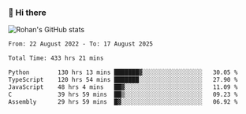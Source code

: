 ### 👋 Hi there 

<!--
**rohznmdev/rohznmdev** is a ✨ _special_ ✨ repository because its `README.md` (this file) appears on your GitHub profile.

Here are some ideas to get you started:

- 🔭 I’m currently working on ...
- 🌱 I’m currently learning Ruby and Ruby on Rails
- 👯 I’m looking to collaborate on ...
- 🤔 I’m looking for help with ...
- 💬 Ask me about ...
- 📫 How to reach me: ...
- 😄 Pronouns: ...
- ⚡ Fun fact: ...
-->
![Rohan's GitHub stats](https://github-readme-stats.vercel.app/api?username=rohznmdev&theme=dark&show_icons=true)

<!--START_SECTION:waka-->

```txt
From: 22 August 2022 - To: 17 August 2025

Total Time: 433 hrs 21 mins

Python        130 hrs 13 mins ███████▓░░░░░░░░░░░░░░░░░   30.05 %
TypeScript    120 hrs 54 mins ███████░░░░░░░░░░░░░░░░░░   27.90 %
JavaScript    48 hrs 4 mins   ██▓░░░░░░░░░░░░░░░░░░░░░░   11.09 %
C             39 hrs 59 mins  ██▒░░░░░░░░░░░░░░░░░░░░░░   09.23 %
Assembly      29 hrs 59 mins  █▓░░░░░░░░░░░░░░░░░░░░░░░   06.92 %
```

<!--END_SECTION:waka-->
